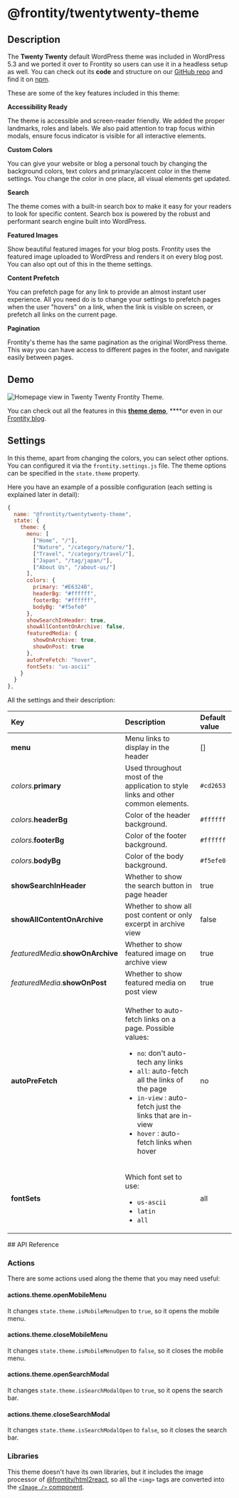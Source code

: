 # @frontity/twentytwenty-theme

## Description

The **Twenty Twenty** default WordPress theme was included in WordPress 5.3 and we ported it over to Frontity so users can use it in a headless setup as well. You can check out its **code** and structure on our [GitHub repo](https://github.com/frontity/frontity/tree/dev/packages/twentytwenty-theme) and find it on [npm](https://www.npmjs.com/package/@frontity/twentytwenty-theme).

These are some of the key features included in this theme:

**Accessibility Ready**

The theme is accessible and screen-reader friendly. We added the proper landmarks, roles and labels. We also paid attention to trap focus within modals, ensure focus indicator is visible for all interactive elements.

**Custom Colors**

You can give your website or blog a personal touch by changing the background colors, text colors and primary/accent color in the theme settings. You change the color in one place, all visual elements get updated.

**Search**

The theme comes with a built-in search box to make it easy for your readers to look for specific content. Search box is powered by the robust and performant search engine built into WordPress.

**Featured Images**

Show beautiful featured images for your blog posts. Frontity uses the featured image uploaded to WordPress and renders it on every blog post. You can also opt out of this in the theme settings.

**Content Prefetch**

You can prefetch page for any link to provide an almost instant user experience. All you need do is to change your settings to prefetch pages when the user "hovers" on a link, when the link is visible on screen, or prefetch all links on the current page.

**Pagination**

Frontity's theme has the same pagination as the original WordPress theme. This way you can have access to different pages in the footer, and navigate easily between pages.

## Demo

![Homepage view in Twenty Twenty Frontity Theme.](../gitbook/assets/homepage-view-twentytwenty-frontity-theme.png)

You can check out all the features in this [**theme demo**](https://twentytwenty.frontity.org/), ****or even in our [Frontity blog](https://blog.frontity.org/).

## Settings

In this theme, apart from changing the colors, you can select other options. You can configured it via the `frontity.settings.js` file. The theme options can be specified in the `state.theme` property.

Here you have an example of a possible configuration \(each setting is explained later in detail\):

```javascript
{
  name: "@frontity/twentytwenty-theme",
  state: {
    theme: {
      menu: [
        ["Home", "/"],
        ["Nature", "/category/nature/"],
        ["Travel", "/category/travel/"],
        ["Japan", "/tag/japan/"],
        ["About Us", "/about-us/"]
      ],
      colors: {
        primary: "#E6324B",
        headerBg: "#ffffff",
        footerBg: "#ffffff",
        bodyBg: "#f5efe0"
      },
      showSearchInHeader: true,
      showAllContentOnArchive: false,
      featuredMedia: {
        showOnArchive: true,
        showOnPost: true
      },
      autoPreFetch: "hover",
      fontSets: "us-ascii"
    }
  }
},
```

All the settings and their description:

<table>
  <thead>
    <tr>
      <th style="text-align:left">Key</th>
      <th style="text-align:left">Description</th>
      <th style="text-align:left">Default value</th>
    </tr>
  </thead>
  <tbody>
    <tr>
      <td style="text-align:left"><b>menu</b>
      </td>
      <td style="text-align:left">Menu links to display in the header</td>
      <td style="text-align:left">[]</td>
    </tr>
    <tr>
      <td style="text-align:left"><em>colors</em>.<b>primary</b>
      </td>
      <td style="text-align:left">Used throughout most of the application to style links and other common
        elements.</td>
      <td style="text-align:left"><code>#cd2653</code>
      </td>
    </tr>
    <tr>
      <td style="text-align:left"><em>colors</em>.<b>headerBg</b>
      </td>
      <td style="text-align:left">Color of the header background.</td>
      <td style="text-align:left"><code>#ffffff</code>
      </td>
    </tr>
    <tr>
      <td style="text-align:left"><em>colors</em>.<b>footerBg</b>
      </td>
      <td style="text-align:left">Color of the footer background.</td>
      <td style="text-align:left"><code>#ffffff</code>
      </td>
    </tr>
    <tr>
      <td style="text-align:left"><em>colors</em>.<b>bodyBg</b>
      </td>
      <td style="text-align:left">Color of the body background.</td>
      <td style="text-align:left"><code>#f5efe0</code>
      </td>
    </tr>
    <tr>
      <td style="text-align:left"><b>showSearchInHeader</b>
      </td>
      <td style="text-align:left">Whether to show the search button in page header</td>
      <td style="text-align:left">true</td>
    </tr>
    <tr>
      <td style="text-align:left"><b>showAllContentOnArchive</b>
      </td>
      <td style="text-align:left">Whether to show all post content or only excerpt in archive view</td>
      <td
      style="text-align:left">false</td>
    </tr>
    <tr>
      <td style="text-align:left"><em>featuredMedia</em>.<b>showOnArchive</b>
      </td>
      <td style="text-align:left">Whether to show featured image on archive view</td>
      <td style="text-align:left">true</td>
    </tr>
    <tr>
      <td style="text-align:left"><em>featuredMedia</em>.<b>showOnPost</b>
      </td>
      <td style="text-align:left">Whether to show featured media on post view</td>
      <td style="text-align:left">true</td>
    </tr>
    <tr>
      <td style="text-align:left"><b>autoPreFetch</b>
      </td>
      <td style="text-align:left">
        <p>Whether to auto-fetch links on a page. Possible values:</p>
        <ul>
          <li><code>no</code>: don&apos;t auto-tech any links</li>
          <li><code>all</code>: auto-fetch all the links of the page</li>
          <li><code>in-view</code> : auto-fetch just the links that are in-view</li>
          <li><code>hover</code> : auto-fetch links when hover</li>
        </ul>
      </td>
      <td style="text-align:left">no</td>
    </tr>
    <tr>
      <td style="text-align:left"><b>fontSets</b>
      </td>
      <td style="text-align:left">
        <p>Which font set to use:</p>
        <ul>
          <li><code>us-ascii</code>
          </li>
          <li><code>latin</code>
          </li>
          <li><code>all</code> 
          </li>
        </ul>
      </td>
      <td style="text-align:left">all</td>
    </tr>
  </tbody>
</table>## API Reference

### Actions

There are some actions used along the theme that you may need useful:

#### actions.theme.openMobileMenu

It changes `state.theme.isMobileMenuOpen` to `true`, so it opens the mobile menu.

#### actions.theme.closeMobileMenu

It changes `state.theme.isMobileMenuOpen` to `false`, so it closes the mobile menu.

#### actions.theme.openSearchModal

It changes `state.theme.isSearchModalOpen` to `true`, so it opens the search bar.

#### actions.theme.closeSearchModal

It changes `state.theme.isSearchModalOpen` to `false`, so it closes the search bar.

### Libraries

This theme doesn't have its own libraries, but it includes the image processor of [@frontity/html2react](../api-reference-1/frontity-html2react.md), so all the `<img>` tags are converted into the [`<Image />` component](../api-reference-1/frontity-components.md#image).

